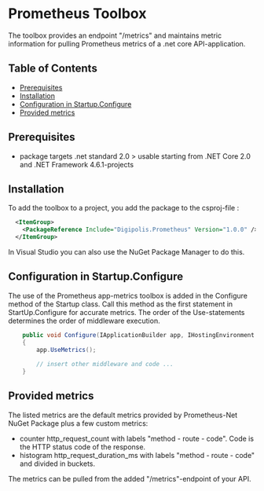 # Prometheus Toolbox

The toolbox provides an endpoint "/metrics" and maintains metric information for pulling Prometheus metrics 
of a .net core API-application.

## Table of Contents

<!-- START doctoc generated TOC please keep comment here to allow auto update -->
<!-- DON'T EDIT THIS SECTION, INSTEAD RE-RUN doctoc TO UPDATE -->


- [Prerequisites](#prerequisites)
- [Installation](#installation)
- [Configuration in Startup.Configure](#configuration-in-startupconfigure)
- [Provided metrics](#provided-metrics)

<!-- END doctoc generated TOC please keep comment here to allow auto update -->

## Prerequisites

* package targets .net standard 2.0 > usable starting from .NET Core 2.0 and .NET Framework 4.6.1-projects

## Installation

To add the toolbox to a project, you add the package to the csproj-file :

```xml
  <ItemGroup>
    <PackageReference Include="Digipolis.Prometheus" Version="1.0.0" />
  </ItemGroup>
``` 

In Visual Studio you can also use the NuGet Package Manager to do this.

## Configuration in Startup.Configure

The use of the Prometheus app-metrics toolbox is added in the Configure method of the Startup class.
Call this method as the first statement in StartUp.Configure for accurate metrics. 
The order of the Use-statements determines the order of middleware execution.

``` csharp
    public void Configure(IApplicationBuilder app, IHostingEnvironment env, ILoggerFactory loggerFactory, IApplicationLifetime appLifetime)
	{
		app.UseMetrics();
		
		// insert other middleware and code ...
	}
```

## Provided metrics

The listed metrics are the default metrics provided by Prometheus-Net NuGet Package plus a few custom metrics:
* counter http_request_count with labels "method - route - code". Code is the HTTP status code of the response.
* histogram http_request_duration_ms with labels "method - route - code" and divided in buckets.

The metrics can be pulled from the added "/metrics"-endpoint of your API.